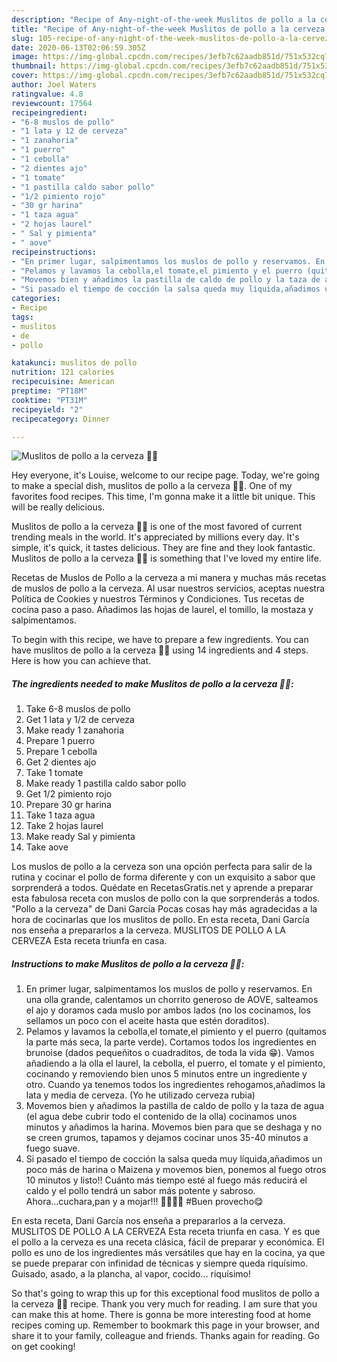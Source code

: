 ```yaml
---
description: "Recipe of Any-night-of-the-week Muslitos de pollo a la cerveza 🍗🍻"
title: "Recipe of Any-night-of-the-week Muslitos de pollo a la cerveza 🍗🍻"
slug: 105-recipe-of-any-night-of-the-week-muslitos-de-pollo-a-la-cerveza
date: 2020-06-13T02:06:59.305Z
image: https://img-global.cpcdn.com/recipes/3efb7c62aadb851d/751x532cq70/muslitos-de-pollo-a-la-cerveza-🍗🍻-foto-principal.jpg
thumbnail: https://img-global.cpcdn.com/recipes/3efb7c62aadb851d/751x532cq70/muslitos-de-pollo-a-la-cerveza-🍗🍻-foto-principal.jpg
cover: https://img-global.cpcdn.com/recipes/3efb7c62aadb851d/751x532cq70/muslitos-de-pollo-a-la-cerveza-🍗🍻-foto-principal.jpg
author: Joel Waters
ratingvalue: 4.8
reviewcount: 17564
recipeingredient:
- "6-8 muslos de pollo"
- "1 lata y 12 de cerveza"
- "1 zanahoria"
- "1 puerro"
- "1 cebolla"
- "2 dientes ajo"
- "1 tomate"
- "1 pastilla caldo sabor pollo"
- "1/2 pimiento rojo"
- "30 gr harina"
- "1 taza agua"
- "2 hojas laurel"
- " Sal y pimienta"
- " aove"
recipeinstructions:
- "En primer lugar, salpimentamos los muslos de pollo y reservamos. En una olla grande, calentamos un chorrito generoso de AOVE, salteamos el ajo y doramos cada muslo por ambos lados (no los cocinamos, los sellamos un poco con el aceite hasta que estén doraditos)."
- "Pelamos y lavamos la cebolla,el tomate,el pimiento y el puerro (quitamos la parte más seca, la parte verde). Cortamos todos los ingredientes en brunoise (dados pequeñitos o cuadraditos, de toda la vida 😁). Vamos añadiendo a la olla el laurel, la cebolla, el puerro, el tomate y el pimiento, cocinando y removiendo bien unos 5 minutos entre un ingrediente y otro. Cuando ya tenemos todos los ingredientes rehogamos,añadimos la lata y media de cerveza. (Yo he utilizado cerveza rubia)"
- "Movemos bien y añadimos la pastilla de caldo de pollo y la taza de agua (el agua debe cubrir todo el contenido de la olla) cocinamos unos minutos y añadimos la harina. Movemos bien para que se deshaga y no se creen grumos, tapamos y dejamos cocinar unos 35-40 minutos a fuego suave."
- "Si pasado el tiempo de cocción la salsa queda muy líquida,añadimos un poco más de harina o Maizena y movemos bien, ponemos al fuego otros 10 minutos y listo!! Cuánto más tiempo esté al fuego más reducirá el caldo y el pollo tendrá un sabor más potente y sabroso. Ahora...cuchara,pan y a mojar!!! 🤤🥣🍗🥖 #Buen provecho😋"
categories:
- Recipe
tags:
- muslitos
- de
- pollo

katakunci: muslitos de pollo 
nutrition: 121 calories
recipecuisine: American
preptime: "PT18M"
cooktime: "PT31M"
recipeyield: "2"
recipecategory: Dinner

---
```



![Muslitos de pollo a la cerveza 🍗🍻](https://img-global.cpcdn.com/recipes/3efb7c62aadb851d/751x532cq70/muslitos-de-pollo-a-la-cerveza-🍗🍻-foto-principal.jpg)

Hey everyone, it's Louise, welcome to our recipe page. Today, we're going to make a special dish, muslitos de pollo a la cerveza 🍗🍻. One of my favorites food recipes. This time, I'm gonna make it a little bit unique. This will be really delicious.

Muslitos de pollo a la cerveza 🍗🍻 is one of the most favored of current trending meals in the world. It's appreciated by millions every day. It's simple, it's quick, it tastes delicious. They are fine and they look fantastic. Muslitos de pollo a la cerveza 🍗🍻 is something that I've loved my entire life.

Recetas de Muslos de Pollo a la cerveza a mi manera y muchas más recetas de muslos de pollo a la cerveza. Al usar nuestros servicios, aceptas nuestra Política de Cookies y nuestros Términos y Condiciones. Tus recetas de cocina paso a paso. Añadimos las hojas de laurel, el tomillo, la mostaza y salpimentamos.


To begin with this recipe, we have to prepare a few ingredients. You can have muslitos de pollo a la cerveza 🍗🍻 using 14 ingredients and 4 steps. Here is how you can achieve that.

<!--inarticleads1-->

##### The ingredients needed to make Muslitos de pollo a la cerveza 🍗🍻:

1. Take 6-8 muslos de pollo
1. Get 1 lata y 1/2 de cerveza
1. Make ready 1 zanahoria
1. Prepare 1 puerro
1. Prepare 1 cebolla
1. Get 2 dientes ajo
1. Take 1 tomate
1. Make ready 1 pastilla caldo sabor pollo
1. Get 1/2 pimiento rojo
1. Prepare 30 gr harina
1. Take 1 taza agua
1. Take 2 hojas laurel
1. Make ready  Sal y pimienta
1. Take  aove


Los muslos de pollo a la cerveza son una opción perfecta para salir de la rutina y cocinar el pollo de forma diferente y con un exquisito a sabor que sorprenderá a todos. Quédate en RecetasGratis.net y aprende a preparar esta fabulosa receta con muslos de pollo con la que sorprenderás a todos. &#34;Pollo a la cerveza&#34; de Dani García Pocas cosas hay más agradecidas a la hora de cocinarlas que los muslitos de pollo. En esta receta, Dani García nos enseña a prepararlos a la cerveza. MUSLITOS DE POLLO A LA CERVEZA Esta receta triunfa en casa. 

<!--inarticleads2-->

##### Instructions to make Muslitos de pollo a la cerveza 🍗🍻:

1. En primer lugar, salpimentamos los muslos de pollo y reservamos. En una olla grande, calentamos un chorrito generoso de AOVE, salteamos el ajo y doramos cada muslo por ambos lados (no los cocinamos, los sellamos un poco con el aceite hasta que estén doraditos).
1. Pelamos y lavamos la cebolla,el tomate,el pimiento y el puerro (quitamos la parte más seca, la parte verde). Cortamos todos los ingredientes en brunoise (dados pequeñitos o cuadraditos, de toda la vida 😁). Vamos añadiendo a la olla el laurel, la cebolla, el puerro, el tomate y el pimiento, cocinando y removiendo bien unos 5 minutos entre un ingrediente y otro. Cuando ya tenemos todos los ingredientes rehogamos,añadimos la lata y media de cerveza. (Yo he utilizado cerveza rubia)
1. Movemos bien y añadimos la pastilla de caldo de pollo y la taza de agua (el agua debe cubrir todo el contenido de la olla) cocinamos unos minutos y añadimos la harina. Movemos bien para que se deshaga y no se creen grumos, tapamos y dejamos cocinar unos 35-40 minutos a fuego suave.
1. Si pasado el tiempo de cocción la salsa queda muy líquida,añadimos un poco más de harina o Maizena y movemos bien, ponemos al fuego otros 10 minutos y listo!! Cuánto más tiempo esté al fuego más reducirá el caldo y el pollo tendrá un sabor más potente y sabroso. Ahora...cuchara,pan y a mojar!!! 🤤🥣🍗🥖 #Buen provecho😋


En esta receta, Dani García nos enseña a prepararlos a la cerveza. MUSLITOS DE POLLO A LA CERVEZA Esta receta triunfa en casa. Y es que el pollo a la cerveza es una receta clásica, fácil de preparar y económica. El pollo es uno de los ingredientes más versátiles que hay en la cocina, ya que se puede preparar con infinidad de técnicas y siempre queda riquísimo. Guisado, asado, a la plancha, al vapor, cocido… riquísimo! 

So that's going to wrap this up for this exceptional food muslitos de pollo a la cerveza 🍗🍻 recipe. Thank you very much for reading. I am sure that you can make this at home. There is gonna be more interesting food at home recipes coming up. Remember to bookmark this page in your browser, and share it to your family, colleague and friends. Thanks again for reading. Go on get cooking!
